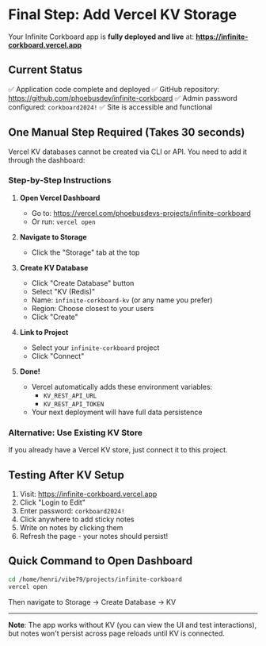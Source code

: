 # Final Step: Add Vercel KV Storage

Your Infinite Corkboard app is **fully deployed and live** at:
**https://infinite-corkboard.vercel.app**

## Current Status

✅ Application code complete and deployed
✅ GitHub repository: https://github.com/phoebusdev/infinite-corkboard
✅ Admin password configured: `corkboard2024!`
✅ Site is accessible and functional

## One Manual Step Required (Takes 30 seconds)

Vercel KV databases cannot be created via CLI or API. You need to add it through the dashboard:

### Step-by-Step Instructions

1. **Open Vercel Dashboard**
   - Go to: https://vercel.com/phoebusdevs-projects/infinite-corkboard
   - Or run: `vercel open`

2. **Navigate to Storage**
   - Click the "Storage" tab at the top

3. **Create KV Database**
   - Click "Create Database" button
   - Select "KV (Redis)"
   - Name: `infinite-corkboard-kv` (or any name you prefer)
   - Region: Choose closest to your users
   - Click "Create"

4. **Link to Project**
   - Select your `infinite-corkboard` project
   - Click "Connect"

5. **Done!**
   - Vercel automatically adds these environment variables:
     - `KV_REST_API_URL`
     - `KV_REST_API_TOKEN`
   - Your next deployment will have full data persistence

### Alternative: Use Existing KV Store

If you already have a Vercel KV store, just connect it to this project.

## Testing After KV Setup

1. Visit: https://infinite-corkboard.vercel.app
2. Click "Login to Edit"
3. Enter password: `corkboard2024!`
4. Click anywhere to add sticky notes
5. Write on notes by clicking them
6. Refresh the page - your notes should persist!

## Quick Command to Open Dashboard

```bash
cd /home/henri/vibe79/projects/infinite-corkboard
vercel open
```

Then navigate to Storage → Create Database → KV

---

**Note**: The app works without KV (you can view the UI and test interactions), but notes won't persist across page reloads until KV is connected.
